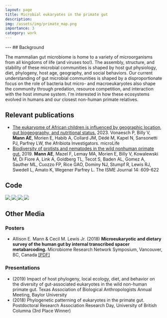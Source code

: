 ```yaml
---
layout: page
title: Microbial eukaryotes in the primate gut
description: 
img: /assets/img/primate_map.png
importance: 3
category: work
---
```


<div class="row">
    <div class="col-sm mt-3 mt-md-0">
        <img class="img-fluid rounded z-depth-1" src="{{ '/assets/img/Figure2_diversity.png' | relative_url }}" alt="" title="example image"/>
    </div>
</div>
---
## Background

The mammalian gut microbiome is home to a variety of microorganisms from all kingdoms of life (and viruses too!). The assembly, structure, and stability of these microbial communities is shaped by host gut physiology, diet, phylogeny, host age, geography, and social behaviors. Our current understanding of gut microbial communities is shaped by a disproportionate focus on the role of bacteria but micro- and macroeukaryotes also shape the community through predation, resource competition, and interaction with the host immune system. I'm interested in how these ecosystems evolved in humans and our closest non-human primate relatives. 

## Relevant publications

* [The eukaryome of African children is influenced by geographic location, gut biogeography, and nutritional status.](https://academic.oup.com/microlife/advance-article/doi/10.1093/femsml/uqad033/7227336?searchresult=1&login=true) 2023. Vonaesch P, Billy V, **Mann AE**, Morien E, Habib A, Collard JM, Dédé M, Kapel N, Sansonetti PJ, Parfrey LW, the Afribiota Investigators. microLife
* [Biodiversity of protists and nematodes in the wild nonhuman primate gut.](https://www.nature.com/articles/s41396-019-0551-4) 2019. **Mann AE**, Mazel F, Lemay MA, Morien E, Billy V, Kowalewski M, Di Fiore A, Link A, Goldberg TL, Tecot S, Baden AL, Gomez A, Sauther ML, Cuozzo FP, Rice GAO, Dominy NJ, Stumpf R, Lewis RJ, Swedell L, Amato K, Wegener Parfrey L. The ISME Journal 14: 609-622

## Code

  <a href="https://github.com/aemann01/gorilla_18S_2019">
    <img src="https://denvercoder1-github-readme-stats.vercel.app/api/pin/?username=aemann01&repo=gorilla_18S_2019&bg_color=010101&title_color=FFFFFF&hide_border=false&icon_color=B381F1&show_icons=true&text_color=ffffff">
  </a>
    <a href="https://github.com/aemann01/burkina_faso_its">
    <img src="https://denvercoder1-github-readme-stats.vercel.app/api/pin/?username=aemann01&repo=burkina_faso_its&bg_color=010101&title_color=FFFFFF&hide_border=false&icon_color=B381F1&show_icons=true&text_color=ffffff">
  </a>
    <a href="https://github.com/aemann01/afribiota">
    <img src="https://denvercoder1-github-readme-stats.vercel.app/api/pin/?username=aemann01&repo=afribiota&bg_color=010101&title_color=FFFFFF&hide_border=false&icon_color=B381F1&show_icons=true&text_color=ffffff">
  </a>
    <a href="https://github.com/aemann01/primateEuk">
    <img src="https://denvercoder1-github-readme-stats.vercel.app/api/pin/?username=aemann01&repo=primateEuk&bg_color=010101&title_color=FFFFFF&hide_border=false&icon_color=B381F1&show_icons=true&text_color=ffffff">
  </a>

## Other Media
### Posters

* Allison E. Mann & Cecil M. Lewis Jr. (2018) **Microeukaryotic and dietary survey of the human gut by internal transcribed spacer metabarcoding.** Microbiome Research Network Symposium, Vancouver, BC, Canada [[PDF]](/assets/pdf/MRN_2018-v2.pdf)

### Presentations

* (2019) Impact of host phylogeny, local ecology, diet, and behavior on the diversity of gut-associated eukaryotes in the wild non-human primate gut. Texas Association of Biological Anthropologists Annual Meeting, Baylor University
* (2018) Phylogenetic patterning of eukaryotes in the primate gut. Postdoctoral Research Association Research Day, University of British Columna (3rd Place Winner)


<html>
<head>
<meta name="viewport" content="width=device-width, initial-scale=1">
<link rel="stylesheet" href="https://cdnjs.cloudflare.com/ajax/libs/font-awesome/4.7.0/css/font-awesome.min.css">
</head>
<body>
<div class="social">
<div class="contact-icons">

</div>
